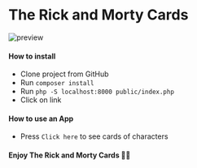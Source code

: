 # The Rick and Morty Cards

![preview](https://github.com/JanisTensons/rick-and-morty/assets/124044988/8092bc02-992b-4957-b7a9-06c76558c90f)

#### How to install

- Clone project from GitHub
- Run `composer install`
- Run `php -S localhost:8000 public/index.php`
- Click on link

#### How to use an App

- Press `Click here` to see cards of characters

#### Enjoy The Rick and Morty Cards 👍🏻